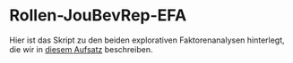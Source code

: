 # Rollen-JouBevRep-EFA
Hier ist das Skript zu den beiden explorativen Faktorenanalysen hinterlegt, die wir in [diesem Aufsatz](https://www.nomos-elibrary.de/10.5771/1615-634X-2022-3-213/neutral-vermitteln-oder-ermaechtigend-berichten-strukturelle-unterschiede-von-journalistischem-rollenselbstverstaendnis-und-bevoelkerungsseitigen-erwartungen-jahrgang-70-2022-heft-3?page=1) beschreiben.
